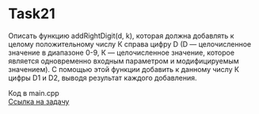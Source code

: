 # Task21

Описать функцию аddRightDigit(d, k), которая должна добавлять к целому положительному числу К справа цифру D (D — целочисленное значение в диапазоне 0-9, К — целочисленное значение, которое является одновременно входным параметром и модифицируемым значением).
С помощью этой функции добавить к данному числу К цифры D1 и D2, выводя результат каждого добавления.

Код в main.cpp  
[Ссылка на задачу](http://cppstudio.com/post/1506/)